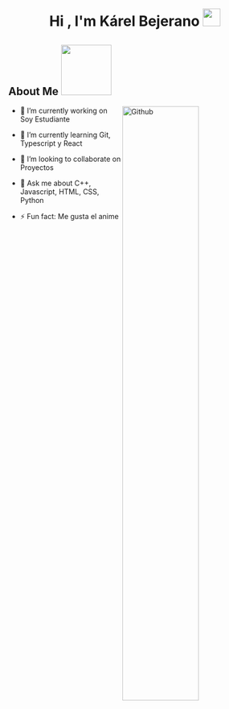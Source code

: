<h1 align="center">Hi , I'm Kárel Bejerano <img src="https://media.giphy.com/media/hvRJCLFzcasrR4ia7z/giphy.gif" width="35"></h1>

<h2> About Me <img src = "https://media0.giphy.com/media/KDDpcKigbfFpnejZs6/giphy.gif?cid=ecf05e47oy6f4zjs8g1qoiystc56cu7r9tb8a1fe76e05oty&rid=giphy.gif" width = 100px></h2>

<img width="55%" align="right" alt="Github" src="https://raw.githubusercontent.com/onimur/.github/master/.resources/git-header.svg" />

- 🔭 I’m currently working on  Soy Estudiante
  
- 🌱 I’m currently learning Git, Typescript y React
  
- 👯 I’m looking to collaborate on Proyectos
  
- 💬 Ask me about C++, Javascript, HTML, CSS, Python
  
- ⚡ Fun fact: Me gusta el anime
